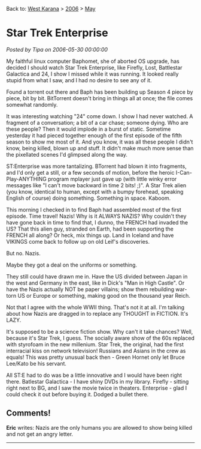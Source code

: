 Back to: [West Karana](/posts/westkarana.md) > [2006](/posts/2006/westkarana.md) > [May](./westkarana.md)
# Star Trek Enterprise

*Posted by Tipa on 2006-05-30 00:00:00*

My faithful linux computer Baphomet, she of aborted OS upgrade, has decided I should watch Star Trek Enterprise, like Firefly, Lost, Battlestar Galactica and 24, I show I missed while it was running. It looked really stupid from what I saw, and I had no desire to see any of it.

Found a torrent out there and Baph has been building up Season 4 piece by piece, bit by bit. BitTorrent doesn't bring in things all at once; the file comes somewhat randomly.

It was interesting watching "24" come down. I show I had never watched. A fragment of a conversation; a bit of a car chase; someone dying. Who are these people? Then it would implode in a burst of static. Sometime yesterday it had pieced together enough of the first episode of the fifth season to show me most of it. And you know, it was all these people I didn't know, being killed, blown up and stuff. It didn't make much more sense than the pixellated scenes I'd glimpsed along the way.

ST:Enterprise was more tantalizing. BTorrent had blown it into fragments, and I'd only get a still, or a few seconds of motion, before the heroic I-Can-Play-ANYTHING program mplayer just gave up (with little winky error messages like "I can't move backward in time 2 bits! ;)". A Star Trek alien (you know, identical to human, except with a bumpy forehead, speaking English of course) doing something. Something in space. Kaboom.

This morning I checked in to find Baph had assembled most of the first episode. Time travel! Nazis! Why is it ALWAYS NAZIS? Why couldn't they have gone back in time to find that, I dunno, the FRENCH had invaded the US? That this alien guy, stranded on Earth, had been supporting the FRENCH all along? Or heck, mix things up. Land in Iceland and have VIKINGS come back to follow up on old Leif's discoveries.

But no. Nazis.

Maybe they got a deal on the uniforms or something.

They still could have drawn me in. Have the US divided between Japan in the west and Germany in the east, like in Dick's "Man in High Castle". Or have the Nazis actually NOT be paper villains; show them rebuilding war-torn US or Europe or something, making good on the thousand year Reich.

Not that I agree with the whole WWII thing. That's not it at all. I'm talking about how Nazis are dragged in to replace any THOUGHT in FICTION. It's LAZY.

It's supposed to be a science fiction show. Why can't it take chances? Well, because it's Star Trek, I guess. The socially aware show of the 60s replaced with styrofoam in the new millenium. Star Trek, the original, had the first interracial kiss on network television! Russians and Asians in the crew as equals! This was pretty unusual back then - Green Hornet only let Bruce Lee/Kato be his servant.

All ST:E had to do was be a little innovative and I would have been right there. Batlestar Galactica - I have shiny DVDs in my library. Firefly - sitting right next to BG, and I saw the movie twice in theaters. Enterprise - glad I could check it out before buying it. Dodged a bullet there.
## Comments!

**Eric** writes: Nazis are the only humans you are allowed to show being killed and not get an angry letter. 

---

